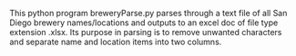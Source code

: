 This python program breweryParse.py parses through a text file of all San Diego brewery names/locations
and outputs to an excel doc of file type extension .xlsx. Its purpose in parsing is to remove unwanted 
characters and separate name and location items into two columns.
